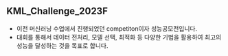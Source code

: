 ## KML_Challenge_2023F

- 이전 머신러닝 수업에서 진행되었던 competiton이자 성능공모전입니다.
- 대회를 통해서 데이터 전처리, 모델 선택, 최적화 등 다양한 기법을 활용하여 최고의 성능을 달성하는 것을 목표로 합니다.
